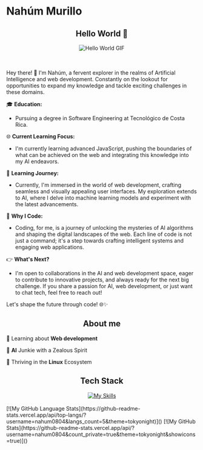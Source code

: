 # Nahúm Murillo


<div align="center">
  <h2>Hello World 👋</h2> 
  <img src="https://media.giphy.com/media/YbXLZ6dymH758xSEbM/giphy.gif" alt="Hello World GIF">
</div>

<br>

<br>


Hey there! 👋 I'm Nahúm, a fervent explorer in the realms of Artificial Intelligence and web development. Constantly on the lookout for opportunities to expand my knowledge and tackle exciting challenges in these domains.


🎓 **Education:**
- Pursuing a degree in Software Engineering at Tecnológico de Costa Rica.


🌐 **Current Learning Focus:**
- I'm currently learning advanced JavaScript, pushing the boundaries of what can be achieved on the web and integrating this knowledge into my AI endeavors.


🌱 **Learning Journey:**

- Currently, I'm immersed in the world of web development, crafting seamless and visually appealing user interfaces. My exploration extends to AI, where I delve into machine learning models and experiment with the latest advancements.

🚀 **Why I Code:**

- Coding, for me, is a journey of unlocking the mysteries of AI algorithms and shaping the digital landscapes of the web. Each line of code is not just a command; it's a step towards crafting intelligent systems and engaging web applications.


👉 **What's Next?**

- I'm open to collaborations in the AI and web development space, eager to contribute to innovative projects, and always ready for the next big challenge. If you share a passion for AI, web development, or just want to chat tech, feel free to reach out!

Let's shape the future through code! 🌐✨

<div align="center">
  <h2>About me</h2>
</div>
  
🌱&nbsp;Learning about **Web development**

🧠&nbsp;**AI** Junkie with a Zealous Spirit

🐧&nbsp;Thriving in the **Linux** Ecosystem


<div align="center">
  <h2>Tech Stack</h2>
  <a href="https://skillicons.dev/icons?i=html,css,javascript,pug,react,vue,bootstrap,tailwind,sass,vite,nodejs,express,postman,firebase,netlify,bash,cpp,java,py,sqlite,matlab,opencv,sklearn,dart,flutter&perline=9">
    <img src="https://skillicons.dev/icons?i=html,css,javascript,pug,react,vue,bootstrap,tailwind,sass,vite,nodejs,express,postman,firebase,netlify,mongodb,bash,cpp,java,py,sqlite,matlab,opencv,sklearn,dart,flutter&perline=9" alt="My Skills">
  </a>
</div>

<br>
[![My GitHub Language Stats](https://github-readme-stats.vercel.app/api/top-langs/?username=nahum0804&langs_count=5&theme=tokyonight)]()
[![My GitHub Stats](https://github-readme-stats.vercel.app/api/?username=nahum0804&count_private=true&theme=tokyonight&showicons=true)]()






<!-- ![Top Langs](https://github-readme-stats.vercel.app/api/top-langs/?username=nahum0804&layout=compact&theme=dark) -->


